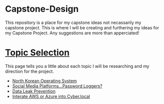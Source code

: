 # Capstone-Design
This repository is a place for my capstone ideas not necassarily my capstone project. This is where I will be creating and furthering my ideas for my Capstone Project. Any suggestions are more than apperciated!

# [Topic Selection](https://github.com/Kahuna915/Capstone-Design/wiki/Topic-Selection)
  This page tells you a little about each topic I will be researching and my direction for the project.
  
  * [North Korean Operating System](https://github.com/Kahuna915/Capstone-Design/wiki/North-Korean-Operating-System)
  * [Social Media Platforms...Password Loggers?](https://github.com/Kahuna915/Capstone-Design/wiki/Social-Media-Platforms...Password-Loggers%3F)
  * [Data Leak Prevention](https://github.com/Kahuna915/Capstone-Design/wiki/Data-leak-Prevention-of-Cloud-based-products)
  * [Interate AWS or Azure into Cyber.local](https://github.com/Kahuna915/Capstone-Design/wiki/Integrate-AWS-or-Azure-into-Cyber.local)
